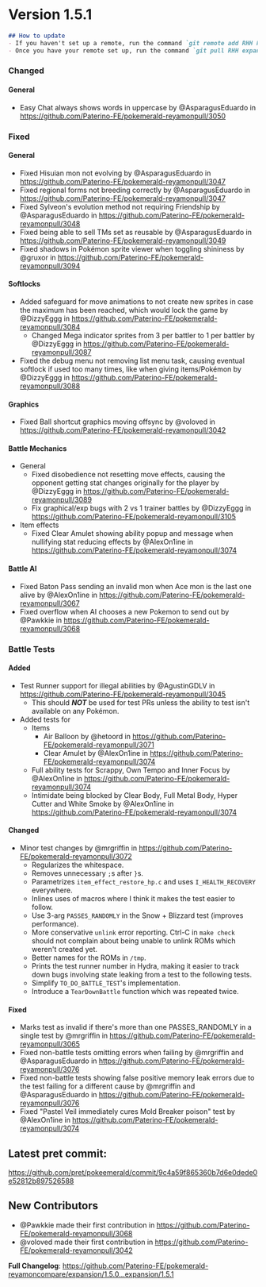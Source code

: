 # Version 1.5.1

```md
## How to update
- If you haven't set up a remote, run the command `git remote add RHH https://github.com/Paterino-FE/pokemerald-reyamon.git`.
- Once you have your remote set up, run the command `git pull RHH expansion/1.5.1`.
```

### Changed
#### General
* Easy Chat always shows words in uppercase by @AsparagusEduardo in https://github.com/Paterino-FE/pokemerald-reyamonpull/3050

### Fixed
#### General
* Fixed Hisuian mon not evolving by @AsparagusEduardo in https://github.com/Paterino-FE/pokemerald-reyamonpull/3047
* Fixed regional forms not breeding correctly by @AsparagusEduardo in https://github.com/Paterino-FE/pokemerald-reyamonpull/3047
* Fixed Sylveon's evolution method not requiring Friendship by @AsparagusEduardo in https://github.com/Paterino-FE/pokemerald-reyamonpull/3048
* Fixed being able to sell TMs set as reusable by @AsparagusEduardo in https://github.com/Paterino-FE/pokemerald-reyamonpull/3049
* Fixed shadows in Pokémon sprite viewer when toggling shininess by @gruxor in https://github.com/Paterino-FE/pokemerald-reyamonpull/3094
#### Softlocks
* Added safeguard for move animations to not create new sprites in case the maximum has been reached, which would lock the game by @DizzyEggg in https://github.com/Paterino-FE/pokemerald-reyamonpull/3084
	* Changed Mega indicator sprites from 3 per battler to 1 per battler by @DizzyEggg in https://github.com/Paterino-FE/pokemerald-reyamonpull/3087
* Fixed the debug menu not removing list menu task, causing eventual softlock if used too many times, like when giving items/Pokémon by @DizzyEggg in https://github.com/Paterino-FE/pokemerald-reyamonpull/3088
#### Graphics
* Fixed Ball shortcut graphics moving offsync by @voloved in https://github.com/Paterino-FE/pokemerald-reyamonpull/3042
#### Battle Mechanics
* General
	* Fixed disobedience not resetting move effects, causing the opponent getting stat changes originally for the player by @DizzyEggg in https://github.com/Paterino-FE/pokemerald-reyamonpull/3089
	* Fix graphical/exp bugs with 2 vs 1 trainer battles by @DizzyEggg in https://github.com/Paterino-FE/pokemerald-reyamonpull/3105
* Item effects
	* Fixed Clear Amulet showing ability popup and message when nullifying stat reducing effects by @AlexOn1ine in https://github.com/Paterino-FE/pokemerald-reyamonpull/3074
#### Battle AI
* Fixed Baton Pass sending an invalid mon when Ace mon is the last one alive by @AlexOn1ine in https://github.com/Paterino-FE/pokemerald-reyamonpull/3067
* Fixed overflow when AI chooses a new Pokemon to send out by @Pawkkie in https://github.com/Paterino-FE/pokemerald-reyamonpull/3068

### Battle Tests
#### Added
* Test Runner support for illegal abilities by @AgustinGDLV in https://github.com/Paterino-FE/pokemerald-reyamonpull/3045
	* This should ***NOT*** be used for test PRs unless the ability to test isn't available on any Pokémon.
* Added tests for
	* Items
		* Air Balloon by @hetoord in https://github.com/Paterino-FE/pokemerald-reyamonpull/3071
		* Clear Amulet by @AlexOn1ine in https://github.com/Paterino-FE/pokemerald-reyamonpull/3074
	* Full ability tests for Scrappy, Own Tempo and Inner Focus by @AlexOn1ine in https://github.com/Paterino-FE/pokemerald-reyamonpull/3074
	* Intimidate being blocked by Clear Body, Full Metal Body, Hyper Cutter and White Smoke by @AlexOn1ine in https://github.com/Paterino-FE/pokemerald-reyamonpull/3074
#### Changed
* Minor test changes by @mrgriffin in https://github.com/Paterino-FE/pokemerald-reyamonpull/3072
    * Regularizes the whitespace.
    * Removes unnecessary `;`s after `}`s.
    * Parametrizes `item_effect_restore_hp.c` and uses `I_HEALTH_RECOVERY` everywhere.
    * Inlines uses of macros where I think it makes the test easier to follow.
    * Use 3-arg `PASSES_RANDOMLY` in the Snow + Blizzard test (improves performance).
    * More conservative `unlink` error reporting. Ctrl-C in `make check` should not complain about being unable to unlink ROMs which weren't created yet.
    * Better names for the ROMs in `/tmp`.
    * Prints the test runner number in Hydra, making it easier to track down bugs involving state leaking from a test to the following tests.
    * Simplify `TO_DO_BATTLE_TEST`'s implementation.
    * Introduce a `TearDownBattle` function which was repeated twice.
#### Fixed
* Marks test as invalid if there's more than one PASSES_RANDOMLY in a single test by @mrgriffin in https://github.com/Paterino-FE/pokemerald-reyamonpull/3065
* Fixed non-battle tests omitting errors when failing by @mrgriffin and @AsparagusEduardo in https://github.com/Paterino-FE/pokemerald-reyamonpull/3076
* Fixed non-battle tests showing false positive memory leak errors due to the test failing for a different cause by @mrgriffin and @AsparagusEduardo in https://github.com/Paterino-FE/pokemerald-reyamonpull/3076
* Fixed "Pastel Veil immediately cures Mold Breaker poison" test by @AlexOn1ine in https://github.com/Paterino-FE/pokemerald-reyamonpull/3074

## Latest pret commit:
https://github.com/pret/pokeemerald/commit/9c4a59f865360b7d6e0dede0e52812b897526588

## New Contributors
* @Pawkkie made their first contribution in https://github.com/Paterino-FE/pokemerald-reyamonpull/3068
* @voloved made their first contribution in https://github.com/Paterino-FE/pokemerald-reyamonpull/3042

**Full Changelog**: https://github.com/Paterino-FE/pokemerald-reyamoncompare/expansion/1.5.0...expansion/1.5.1